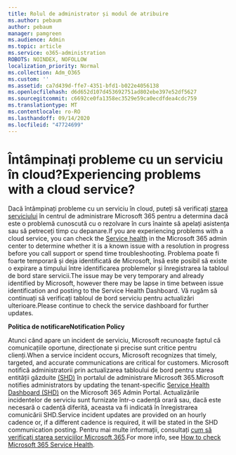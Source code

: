 ```yaml
---
title: Rolul de administrator și modul de atribuire
ms.author: pebaum
author: pebaum
manager: pamgreen
ms.audience: Admin
ms.topic: article
ms.service: o365-administration
ROBOTS: NOINDEX, NOFOLLOW
localization_priority: Normal
ms.collection: Adm_O365
ms.custom: ''
ms.assetid: ca7d439d-ffe7-4351-bfd1-b022e4056138
ms.openlocfilehash: d6d652d107d453692751ad802ebe397e52df5627
ms.sourcegitcommit: c6692ce0fa1358ec3529e59ca0ecdfdea4cdc759
ms.translationtype: MT
ms.contentlocale: ro-RO
ms.lasthandoff: 09/14/2020
ms.locfileid: "47724699"
---
```

# <a name="experiencing-problems-with-a-cloud-service"></a><span data-ttu-id="ec7aa-102">Întâmpinați probleme cu un serviciu în cloud?</span><span class="sxs-lookup"><span data-stu-id="ec7aa-102">Experiencing problems with a cloud service?</span></span>

<span data-ttu-id="ec7aa-103">Dacă întâmpinați probleme cu un serviciu în cloud, puteți să verificați [starea serviciului](https://admin.microsoft.com/AdminPortal/Home#/servicehealth) în centrul de administrare Microsoft 365 pentru a determina dacă este o problemă cunoscută cu o rezolvare în curs înainte să apelați asistența sau să petreceți timp cu depanare.</span><span class="sxs-lookup"><span data-stu-id="ec7aa-103">If you are experiencing problems with a cloud service, you can check the [Service health](https://admin.microsoft.com/AdminPortal/Home#/servicehealth) in the Microsoft 365 admin center to determine whether it is a known issue with a resolution in progress before you call support or spend time troubleshooting.</span></span> <span data-ttu-id="ec7aa-104">Problema poate fi foarte temporară și deja identificată de Microsoft, însă este posibil să existe o expirare a timpului între identificarea problemelor și înregistrarea la tabloul de bord stare servicii.</span><span class="sxs-lookup"><span data-stu-id="ec7aa-104">The issue may be very temporary and already identified by Microsoft, however there may be lapse in time between issue identification and posting to the Service Health Dashboard.</span></span> <span data-ttu-id="ec7aa-105">Vă rugăm să continuați să verificați tabloul de bord serviciu pentru actualizări ulterioare.</span><span class="sxs-lookup"><span data-stu-id="ec7aa-105">Please continue to check the service dashboard for further updates.</span></span>

<span data-ttu-id="ec7aa-106">**Politica de notificare**</span><span class="sxs-lookup"><span data-stu-id="ec7aa-106">**Notification Policy**</span></span>

<span data-ttu-id="ec7aa-107">Atunci când apare un incident de serviciu, Microsoft recunoaște faptul că comunicațiile oportune, direcționate și precise sunt critice pentru clienți.</span><span class="sxs-lookup"><span data-stu-id="ec7aa-107">When a service incident occurs, Microsoft recognizes that timely, targeted, and accurate communications are critical for customers.</span></span> <span data-ttu-id="ec7aa-108">Microsoft notifică administratorii prin actualizarea tabloului de bord pentru starea entității găzduite [(SHD)](https://admin.microsoft.com/AdminPortal/Home#/servicehealth) în portalul de administrare Microsoft 365.</span><span class="sxs-lookup"><span data-stu-id="ec7aa-108">Microsoft notifies administrators by updating the tenant-specific [Service Health Dashboard (SHD)](https://admin.microsoft.com/AdminPortal/Home#/servicehealth) on the Microsoft 365 Admin Portal.</span></span> <span data-ttu-id="ec7aa-109">Actualizările incidentelor de serviciu sunt furnizate într-o cadență orară sau, dacă este necesară o cadență diferită, aceasta va fi indicată în înregistrarea comunicării SHD.</span><span class="sxs-lookup"><span data-stu-id="ec7aa-109">Service incident updates are provided on an hourly cadence or, if a different cadence is required, it will be stated in the SHD communication posting.</span></span> <span data-ttu-id="ec7aa-110">Pentru mai multe informații, consultați [cum să verificați starea serviciilor Microsoft 365](https://docs.microsoft.com/office365/enterprise/view-service-health).</span><span class="sxs-lookup"><span data-stu-id="ec7aa-110">For more info, see [How to check Microsoft 365 Service Health](https://docs.microsoft.com/office365/enterprise/view-service-health).</span></span>

